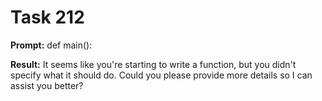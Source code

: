 # Task 212

**Prompt:** def main():

**Result:**
It seems like you're starting to write a function, but you didn't specify what it should do. Could you please provide more details so I can assist you better?
